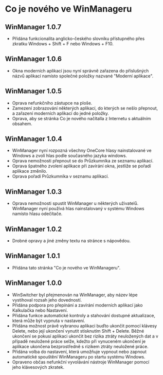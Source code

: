# Co je nového ve WinManageru
## WinManager 1.0.7
* Přidána funkcionalita anglicko-českého slovníku přístupného přes zkratku Windows + Shift + F nebo Windows + F10.

## WinManager 1.0.6
* Okna moderních aplikací jsou nyní správně zařazena do příslušných názvů aplikací namísto společné položky nazvané "Moderní aplikace".

## WinManager 1.0.5
* Oprava nefunkčního zástupce na ploše.
* Zamezení zobrazování některých aplikací, do kterých se nešlo přepnout, a zařazení moderních aplikací do jedné položky.
* Oprava, aby se stránka Co je nového načítalla z Internetu s aktuálním obsahem.

## WinManager 1.0.4
* WinManager nyní rozpozná všechny OneCore hlasy nainstalované ve Windows a zvolí hlas podle současného jazyka windows.
* Oprava nemožnosti přepnout se do Průzkumníka ze seznamu aplikací.
* Oprava špatného zvolení aplikace při zavírání okna, jestliže se pořadí aplikace změnilo.
* Oprava pořadí Průzkumníka v seznamu aplikací.

## WinManager 1.0.3
* Oprava nemožnosti spustit WinManager u některých uživatelů. WinManager nyní používá hlas nainstalovaný v systému Windows namísto hlasu odečítače.

## WinManager 1.0.2
* Drobné opravy a jiné změny textu na stránce s nápovědou.

## WinManager 1.0.1
* Přidána tato stránka "Co je nového ve WinManageru".

## WinManager 1.0.0
* WinSwitcher byl přejmenován na WinManager, aby název lépe vystihoval rozsah jeho dovedností.
* Přidána podpora pro přepínání a zavírání moderních aplikací jako Kalkulačka nebo Nastavení.
* Přidána funkce automatické kontroly a stahování dostupné aktualizace, která může být vypnuta v nastavení.
* Přidána možnost právě vybranou aplikaci buďto ukončit pomocí klávesy Delete, nebo její ukončení vynutit stisknutím Shift + Delete. Běžné ukončení se pokusí aplikaci ukončit bez rizika ztráty neuložených dat a v případě neuložené práce selže, kdežto při vynuceném ukončení je aplikace ukončena bezprostředně s rizikem ztráty neuložené práce.
* Přidána volba do nastavení, která umožňuje vypnout nebo zapnout automatické spouštění WinManageru po startu systému Windows.
* Opraveno občas nefunkční vyvolávání nástroje WinManager pomocí jeho klávesových zkratek.
